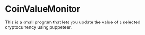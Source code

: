 # CoinValueMonitor
This is a small program that lets you update the value of a selected cryptocurrency using puppeteer.
